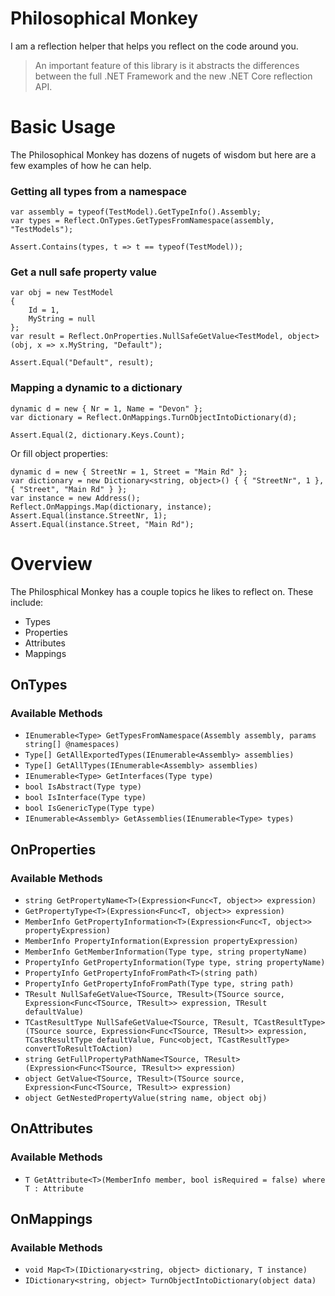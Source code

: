 # Philosophical Monkey
I am a reflection helper that helps you reflect on the code around you.

> An important feature of this library is it abstracts the differences between the full .NET Framework and the new .NET Core reflection API.

# Basic Usage
The Philosophical Monkey has dozens of nugets of wisdom but here are a few examples of how he can help.
### Getting all types from a namespace
    var assembly = typeof(TestModel).GetTypeInfo().Assembly;
    var types = Reflect.OnTypes.GetTypesFromNamespace(assembly, "TestModels");
    
    Assert.Contains(types, t => t == typeof(TestModel));
    
### Get a null safe property value
    var obj = new TestModel
    {
        Id = 1,
        MyString = null
    };
    var result = Reflect.OnProperties.NullSafeGetValue<TestModel, object>(obj, x => x.MyString, "Default");

    Assert.Equal("Default", result);

### Mapping a dynamic to a dictionary
    dynamic d = new { Nr = 1, Name = "Devon" };
    var dictionary = Reflect.OnMappings.TurnObjectIntoDictionary(d);

    Assert.Equal(2, dictionary.Keys.Count);
    
Or fill object properties:

    dynamic d = new { StreetNr = 1, Street = "Main Rd" };
    var dictionary = new Dictionary<string, object>() { { "StreetNr", 1 }, { "Street", "Main Rd" } };
    var instance = new Address();
    Reflect.OnMappings.Map(dictionary, instance);
    Assert.Equal(instance.StreetNr, 1);
    Assert.Equal(instance.Street, "Main Rd");

# Overview
The Philosphical Monkey has a couple topics he likes to reflect on. These include:
* Types
* Properties
* Attributes
* Mappings

## OnTypes
### Available Methods
* `IEnumerable<Type> GetTypesFromNamespace(Assembly assembly, params string[] @namespaces)`
* `Type[] GetAllExportedTypes(IEnumerable<Assembly> assemblies)`
* `Type[] GetAllTypes(IEnumerable<Assembly> assemblies)`
* `IEnumerable<Type> GetInterfaces(Type type)`
* `bool IsAbstract(Type type)`
* `bool IsInterface(Type type)`
* `bool IsGenericType(Type type)`
* `IEnumerable<Assembly> GetAssemblies(IEnumerable<Type> types)`

## OnProperties
### Available Methods
* `string GetPropertyName<T>(Expression<Func<T, object>> expression)`
* `GetPropertyType<T>(Expression<Func<T, object>> expression)`
* `MemberInfo GetPropertyInformation<T>(Expression<Func<T, object>> propertyExpression)`
* `MemberInfo PropertyInformation(Expression propertyExpression)`
* `MemberInfo GetMemberInformation(Type type, string propertyName)`
* `PropertyInfo GetPropertyInformation(Type type, string propertyName)`
* `PropertyInfo GetPropertyInfoFromPath<T>(string path)`
* `PropertyInfo GetPropertyInfoFromPath(Type type, string path)`
* `TResult NullSafeGetValue<TSource, TResult>(TSource source, Expression<Func<TSource, TResult>> expression, TResult defaultValue)`
* `TCastResultType NullSafeGetValue<TSource, TResult, TCastResultType>(TSource source, Expression<Func<TSource, TResult>> expression, TCastResultType defaultValue, Func<object, TCastResultType> convertToResultToAction)`
* `string GetFullPropertyPathName<TSource, TResult>(Expression<Func<TSource, TResult>> expression)`
* `object GetValue<TSource, TResult>(TSource source, Expression<Func<TSource, TResult>> expression)`
* `object GetNestedPropertyValue(string name, object obj)`

## OnAttributes
### Available Methods
* `T GetAttribute<T>(MemberInfo member, bool isRequired = false) where T : Attribute`

## OnMappings
### Available Methods
* `void Map<T>(IDictionary<string, object> dictionary, T instance)`
* `IDictionary<string, object> TurnObjectIntoDictionary(object data)`